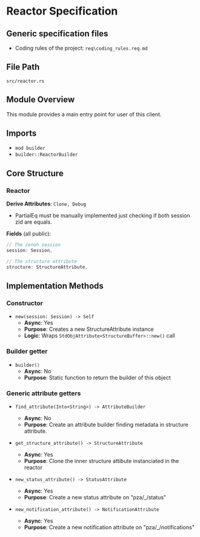 # Reactor Specification

## Generic specification files
- Coding rules of the project: `req\coding_rules.req.md`

## File Path
`src/reactor.rs`

## Module Overview
This module provides a main entry point for user of this client.

## Imports

- `mod builder`
- `builder::ReactorBuilder`

## Core Structure

### Reactor
**Derive Attributes**: `Clone, Debug`

- PartialEq must be manually implemented just checking if both session zid are equals.

**Fields** (all public):
```rust
// The zenoh session
session: Session,

// The structure attribute
structure: StructureAttribute,
```

## Implementation Methods

### Constructor

- `new(session: Session) -> Self`
  - **Async**: Yes
  - **Purpose**: Creates a new StructureAttribute instance
  - **Logic**: Wraps `StdObjAttribute<StructureBuffer>::new()` call

### Builder getter

- `builder()`
  - **Async**: No
  - **Purpose**: Static function to return the builder of this object

### Generic attribute getters

- `find_attribute(Into<String>) -> AttributeBuilder`
  - **Async**: No
  - **Purpose**: Create an attribute builder finding metadata in structure attribute.

- `get_structure_attribute() -> StructureAttribute`
  - **Async**: Yes
  - **Purpose**: Clone the inner structure attibute instanciated in the reactor

- `new_status_attribute() -> StatusAttribute`
  - **Async**: Yes
  - **Purpose**: Create a new status attribute on "pza/_/status"

- `new_notification_attribute() -> NotificationAttribute`
  - **Async**: Yes
  - **Purpose**: Create a new notification attribute on "pza/_/notifications"

